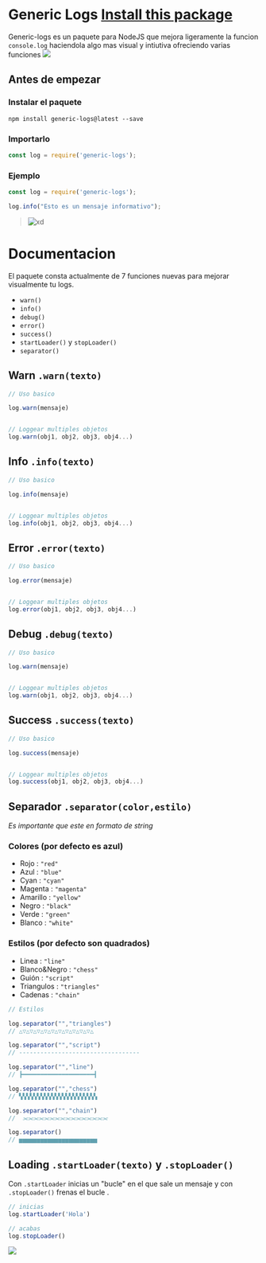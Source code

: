 <script async defer src="https://buttons.github.io/buttons.js"></script>
# Generic Logs <a class="github-button" href="https://github.com/yosseferrazik/generic-logs/packages" data-icon="octicon-package" data-size="large" aria-label="Install this package yosseferrazik/generic-logs on GitHub">Install this package</a>

Generic-logs es un paquete para NodeJS que mejora ligeramente la funcion `console.log` haciendola algo mas visual y intiutiva ofreciendo varias funciones 
![](https://i.imgur.com/skpqoRy.png)
## Antes de empezar
### **Instalar el paquete** 

```
npm install generic-logs@latest --save
```
### **Importarlo** 

```js
const log = require('generic-logs');
```
### **Ejemplo**
```js
const log = require('generic-logs');

log.info("Esto es un mensaje informativo");
```
>![xd](https://i.imgur.com/RGQyfeP.png)

# Documentacion
El paquete consta actualmente de 7 funciones nuevas para mejorar visualmente tu logs.
- `warn()`
- `info()`
- `debug()`
- `error()`
- `success()`
- `startLoader()` y `stopLoader()`
- `separator()`

## Warn `.warn(texto)`
```js
// Uso basico

log.warn(mensaje)


// Loggear multiples objetos
log.warn(obj1, obj2, obj3, obj4...)
```
## Info `.info(texto)`
```js
// Uso basico

log.info(mensaje)


// Loggear multiples objetos
log.info(obj1, obj2, obj3, obj4...)
```
## Error `.error(texto)`
```js
// Uso basico

log.error(mensaje)


// Loggear multiples objetos
log.error(obj1, obj2, obj3, obj4...)
```
## Debug `.debug(texto)`
```js
// Uso basico

log.warn(mensaje)


// Loggear multiples objetos
log.warn(obj1, obj2, obj3, obj4...)
```

## Success `.success(texto)`
```js
// Uso basico

log.success(mensaje)


// Loggear multiples objetos
log.success(obj1, obj2, obj3, obj4...)
```
## Separador `.separator(color,estilo)`
*Es importante que este en formato de string*
### Colores (por defecto es azul)
- Rojo : `"red"`
- Azul : `"blue"`
- Cyan : `"cyan"`
- Magenta : `"magenta"`
- Amarillo : `"yellow"`
- Negro : `"black"`
- Verde : `"green"`
- Blanco : `"white"`
### Estilos (por defecto son quadrados)
- Linea : `"line"`
- Blanco&Negro : `"chess"`
- Guión : `"script"`
- Triangulos : `"triangles"`
- Cadenas : `"chain"`


```js
// Estilos

log.separator("","triangles")
// △▽△▽△▽△▽△▽△▽△▽△▽△▽△▽△

log.separator("","script")
// ----------------------------------

log.separator("","line")
// ┣━━━━━━━━━━━━━━━━━━━━┫

log.separator("","chess")
// ▚▚▚▚▚▚▚▚▚▚▚▚▚▚▚▚▚▚▚▚▚▚

log.separator("","chain")
//  ⫘⫘⫘⫘⫘⫘⫘⫘⫘⫘⫘⫘⫘⫘⫘⫘ 

log.separator()
// ▅▅▅▅▅▅▅▅▅▅▅▅▅▅▅▅▅▅▅▅▅▅
```

## Loading `.startLoader(texto)` y `.stopLoader()`
Con `.startLoader` inicias un "bucle" en el que sale un mensaje y con `.stopLoader()` frenas el bucle . 
```js
// inicias
log.startLoader('Hola')

// acabas
log.stopLoader()
```
![](https://i.imgur.com/kcAjRzF.gif)

